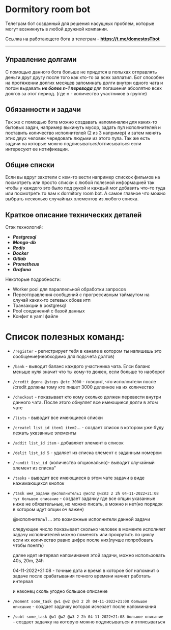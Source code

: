 # Dormitory room bot
Телеграм бот созданный для решения насущных проблем, которые могут возникнуть в любой дружной компании.

Cсылка на работающего бота в телеграм - **https://t.me/domestosTbot**

- - -
## Управление долгами
С помощью данного бота больше не придется в попыхах отправлять деньги друг другу после того как кто-то за всех заплатил.
Бот способен на протяжении долгих месяцев запоминать долги внутри одного чата и потом выдавать ***не более n-1 перевода*** для погашения абсолятно всех долгов за этот период. (где n - количество участников в группе)

## Обязанности и задачи
Так же с помощью бота можно создавать напоминалки для каких-то бытовых задач, например выкинуть мусор, задать пул исполнителей и поставить количество исполнителей (2 из 3 например) и затем менять этих двух человек чередовать людьми из этого пула. Так же есть задачи на которые можно подписываться/отписываться если интересуют ее нотификации.

## Общие списки
Если вы вдруг захотели с кем-то вести например спискок фильмов на посмотреть или просто списки с любой полезной информацией так чтобы у каждого это было под рукой и каждый мог добавить что-то туда или посмотреть то вам к dormitory room bot. А самое главное что можно выбрать несколько случайных элементов из любого списка.

## Краткое описание технических деталей
Стэк технологий:
- ***Postgresql***
- ***Mongo-db***
- ***Redis***
- ***Docker***
- ***Gitlab***
- ***Prometheus***
- ***Grafana***

Некоторые подробности:
- Worker pool для параллельной обработки запросов
- Переотправления сообщений с прогрессивным таймаутом на случай каких-то сетевых сбоев итп 
- Транзакции в postgresql
- Pool соеденений с базой данных
- Конфиг в yaml файле


# Список полезных команд:
- ```/register``` - регистрирует тебя в канале в котором ты напишешь это сообщение(необходимо для подсчета долгов)
- ```/bank``` - выводит баланс каждого участиника чата. Елси баланс меньше нуля значит что ты кому-то дожен, если больше то наоборот
- ```/credit @gera @steps @etc 3000``` - говорит, что исполнители после /credit должны тому кто пишет 3000 деленное на их количество
- ```/checkout``` - показывает кто кому сколько должен перевести внутри данного чата. После этого обнуляет все имеющиеся долги в этом чате
- ```/lists``` - выводит все имеющиеся списки
- ```/createl list_id item1 item2```... - создает список в котором уже буду лежать указанные элементы
- ```/addit list_id item``` - добавляет элемент в список
- ```/delit list_id 5``` - удаляет из списка элемент с заданным номером
- ```/randit list_id ```(количество опционально)- выводит случайный элемент из списка"
- ```/tasks``` - выводит все имеющиеся в этом чате задачи в виде нажимающихся кнопок
- ```/task имя_задачи @исполнитель1 @исп2 @исп3 2 2h 04-11-2022+21:08 тут большое описание``` - создает задачку где все опции указанные ниже не обязательные, их можно    писать, а можно и нет(но порядок в котором идут опции оч важен)
    
    @исполнитель1 ... это возможные исполнители данной задачи
	
    следующее число показывает сколько человек в моменте исполняет задачу
	исполнителей можно поменять или прокрутить по циклу если их количество равно цифре после них(лучше попробовать чтобы понять)
	
    далее идет интервал напоминания этой задачи, можно использовать 40s, 20m, 24h
	
    04-11-2022+21:08 - точные дата и время в которое бот напомнит о задаче
	после срабатывания точного времени начнет работать интервал
	
    и наконец сколь угодно большое описание
			
- ```/moment some_task @w1 @w2 @w3 2 2h 04-11-2022+21:08 большое описание``` - cоздает задачку которая исчезает после напоминания
- ```/subt some_task @w1 @w2 @w3 2 2h 04-11-2022+21:08 большое описание``` - cоздает задачку на которую можно подписываться и отписываться